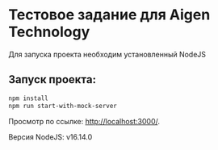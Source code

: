 # Тестовое задание для Aigen Technology

Для запуска проекта необходим установленный NodeJS

## Запуск проекта:

```bash
npm install
npm run start-with-mock-server
```

Просмотр по ссылке: [http://localhost:3000/](http://localhost:3000/).

Версия NodeJS: v16.14.0
